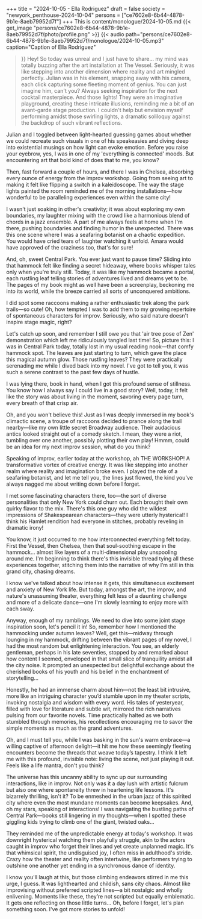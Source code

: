 +++
title = "2024-10-05 - Ella Rodriguez"
draft = false
society = "newyork_penthouse-2024-10-04"
persons = ["ce7602e8-6b44-4878-9b1e-8aeb79952d7f"]
+++
This is content/monologue/2024-10-05.md
{{< get_image "persons/ce7602e8-6b44-4878-9b1e-8aeb79952d7f/photo/profile.png" >}}
{{< audio
    path="persons/ce7602e8-6b44-4878-9b1e-8aeb79952d7f/monologue/2024-10-05.mp3" 
    caption="Caption of Ella Rodriguez"
>}}
Hey! So today was unreal and I just have to share...
my mind was totally buzzing after the art installation at The Vessel. Seriously, it was like stepping into another dimension where reality and art mingled perfectly. Julian was in his element, snapping away with his camera, each click capturing some fleeting moment of genius. You can just imagine him, can't you? Always seeking inspiration for the next cocktail masterpiece. And those lights! They were an imaginative playground, creating these intricate illusions, reminding me a bit of an avant-garde stage production. I couldn't help but envision myself performing amidst those swirling lights, a dramatic soliloquy against the backdrop of such vibrant reflections.

Julian and I toggled between light-hearted guessing games about whether we could recreate such visuals in one of his speakeasies and diving deep into existential musings on how light can evoke emotion. Before you raise your eyebrow, yes, I was in one of my 'everything is connected' moods. But encountering art that bold kind of does that to me, you know?

Then, fast forward a couple of hours, and there I was in Chelsea, absorbing every ounce of energy from the improv workshop. Going from seeing art to making it felt like flipping a switch in a kaleidoscope. The way the stage lights painted the room reminded me of the morning installations—how wonderful to be paralleling experiences even within the same city!

I wasn't just soaking in other's creativity; it was about exploring my own boundaries, my laughter mixing with the crowd like a harmonious blend of chords in a jazz ensemble. A part of me always feels at home when I'm there, pushing boundaries and finding humor in the unexpected. There was this one scene where I was a seafaring botanist on a chaotic expedition. You would have cried tears of laughter watching it unfold. Amara would have approved of the craziness too, that's for sure!

And, oh, sweet Central Park. You ever just want to pause time? Sliding into that hammock felt like finding a secret hideaway, where books whisper tales only when you're truly still. Today, it was like my hammock became a portal, each rustling leaf telling stories of adventures lived and dreams yet to be. The pages of my book might as well have been a screenplay, beckoning me into its world, while the breeze carried all sorts of unconquered ambitions.

I did spot some raccoons making a rather enthusiastic trek along the park trails—so cute! Oh, how tempted I was to add them to my growing repertoire of spontaneous characters for improv. Seriously, who said nature doesn't inspire stage magic, right?

Let's catch up soon, and remember I still owe you that 'air tree pose of Zen' demonstration which left me ridiculously tangled last time!
So, picture this: I was in Central Park today, totally lost in my usual reading nook—that comfy hammock spot. The leaves are just starting to turn, which gave the place this magical autumn glow. Those rustling leaves? They were practically serenading me while I dived back into my novel. I've got to tell you, it was such a serene contrast to the past few days of hustle.

I was lying there, book in hand, when I got this profound sense of stillness. You know how I always say I could live in a good story? Well, today, it felt like the story was about living in the moment, savoring every page turn, every breath of that crisp air.

Oh, and you won't believe this! Just as I was deeply immersed in my book's climactic scene, a troupe of raccoons decided to prance along the trail nearby—like my own little secret Broadway audience. Their audacious antics looked straight out of a comedy sketch. I mean, they were a riot, tumbling over one another, possibly plotting their own play! Hmmm, could be an idea for my next improv session, what do you think?

Speaking of improv, earlier today at the workshop, ah THE WORKSHOP! A transformative vortex of creative energy. It was like stepping into another realm where reality and imagination broke even. I played the role of a seafaring botanist, and let me tell you, the lines just flowed, the kind you've always nagged me about writing down before I forget.

I met some fascinating characters there, too—the sort of diverse personalities that only New York could churn out. Each brought their own quirky flavor to the mix. There's this one guy who did the wildest impressions of Shakespearean characters—they were utterly hysterical! I think his Hamlet rendition had everyone in stitches, probably reveling in dramatic irony!

You know, it just occurred to me how interconnected everything felt today. First the Vessel, then Chelsea, then that soul-soothing escape in the hammock... almost like layers of a multi-dimensional play unspooling around me. I'm beginning to think there's this invisible thread tying all these experiences together, stitching them into the narrative of why I’m still in this grand city, chasing dreams.

I know we've talked about how intense it gets, this simultaneous excitement and anxiety of New York life. But today, amongst the art, the improv, and nature's unassuming theater, everything felt less of a daunting challenge and more of a delicate dance—one I'm slowly learning to enjoy more with each sway.

Anyway, enough of my ramblings. We need to dive into some joint stage inspiration soon, let's pencil it in!
So, remember how I mentioned the hammocking under autumn leaves? Well, get this—midway through lounging in my hammock, drifting between the vibrant pages of my novel, I had the most random but enlightening interaction. You see, an elderly gentleman, perhaps in his late seventies, stopped by and remarked about how content I seemed, enveloped in that small slice of tranquility amidst all the city noise. It prompted an unexpected but delightful exchange about the cherished books of his youth and his belief in the enchantment of storytelling...

Honestly, he had an immense charm about him—not the least bit intrusive, more like an intriguing character you’d stumble upon in my theater scripts, invoking nostalgia and wisdom with every word. His tales of yesteryear, filled with love for literature and subtle wit, mirrored the rich narratives pulsing from our favorite novels. Time practically halted as we both stumbled through memories, his recollections encouraging me to savor the simple moments as much as the grand adventures.

Oh, and I must tell you, while I was basking in the sun's warm embrace—a willing captive of afternoon delight—it hit me how these seemingly fleeting encounters become the threads that weave today’s tapestry. I think it left me with this profound, invisible note: living the scene, not just playing it out. Feels like a life mantra, don't you think?

The universe has this uncanny ability to sync up our surrounding interactions, like in improv. Not only was it a day lush with artistic fulcrum but also one where spontaneity threw in heartening life lessons. It's bizarrely thrilling, isn't it? To be enmeshed in the urban jazz of this spirited city where even the most mundane moments can become keepsakes. And, oh my stars, speaking of interactions! I was navigating the bustling paths of Central Park—books still lingering in my thoughts—when I spotted these giggling kids trying to climb one of the giant, twisted oaks...

They reminded me of the unpredictable energy at today's workshop. It was downright hysterical watching them playfully struggle, akin to the actors caught in improv who forget their lines and yet create unplanned magic. It's that whimsical spirit, the undisguised joy, I often miss in adulthood's stride. Crazy how the theater and reality often intertwine, like performers trying to outshine one another yet ending in a synchronous dance of identity.

I know you'll laugh at this, but those climbing endeavors stirred in me this urge, I guess. It was lighthearted and childish, sans city chaos. Almost like improvising without preferred scripted lines––a bit nostalgic and wholly enlivening. Moments like these, they’re not scripted but equally emblematic. It gets one reflecting on those little turns...
Oh, before I forget, let's plan something soon. I've got more stories to unfold!
